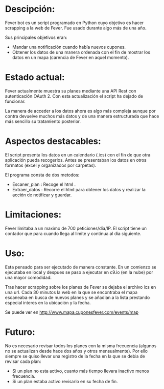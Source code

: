 # Descipción:
Fever bot es un script programado en Python cuyo objetivo es hacer scrapping a la web de Fever.  Fue usado durante algo más de una año.

Sus principales objetivos eran:
- Mandar una notificación cuando había nuevos cupones.
- Obtener los datos de una manera ordenada con el fin de mostrar los datos en un mapa (carencia de Fever en aquel momento).

# Estado actual:
Fever actualmente muestra su planes mediante una API Rest con autenticación OAuth 2.
Con esta actualización el script ha dejado de funcionar.

La manera de acceder a los datos ahora es algo más compleja aunque por contra devuelve muchos más datos y de una manera estructurada que hace más sencillo su tratamiento posterior.

# Aspectos destacables:

El script presenta los datos en un calendario (.ics) con el fin de que otra aplicación pueda recogerlos. Antes se presentaban los datos en otros formatos (excel y organizados por carpetas).

El programa consta de dos metodos:
- Escaner_plan : Recoge el html .
- Extraer_datos : Recorre el html para obtener los datos y realizar la acción de notificar y guardar.

# Limitaciones:
Fever limitaba a un maximo de 700 peticiones/día/IP.
El script tiene un contador que para cuando llega al limite y continua al día siguiente.

# Uso:
Esta pensado para ser ejecutado de manera constante.
En un comienzo se ejecutaba en local y despues se paso a ejecutar en c9.io (en la nube) por una mayor comodidad.

Tras hacer scrapping sobre los planes de Fever se dejaba el archivo ics en una url.
Cada 30 minutos la web en la que se encontraba el mapa escaneaba en busca de nuevos planes y se añadian a la lista prestando especial interes en la ubicación y la fecha.

Se puede ver en http://www.mapa.cuponesfever.com/events/map

# Futuro:
No es necesario revisar todos los planes con la misma frecuencia (algunos no se actualizan desde hace dos años y otros mensualmente). Por ello siempre se quiso llevar una registro de la fecha en la que se debia de revisar cada plan:
- Si un plan no esta activo, cuanto más tiempo llevara inactivo menos frecuencia.
- Si un plan estaba activo revisarlo en su fecha de fin.
